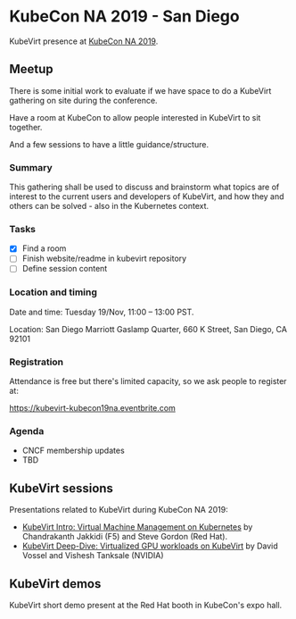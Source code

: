 # KubeCon NA 2019 - San Diego

KubeVirt presence at [KubeCon NA
2019](https://events19.linuxfoundation.org/events/kubecon-cloudnativecon-north-america-2019/).

## Meetup

There is some initial work to evaluate if we have space to do a KubeVirt
gathering on site during the conference.

Have a room at KubeCon to allow people interested in KubeVirt to sit together.

And a few sessions to have a little guidance/structure.

### Summary

This gathering shall be used to discuss and brainstorm what topics are of
interest to the current users and developers of KubeVirt, and how they and
others can be solved - also in the Kubernetes context.

### Tasks

- [x] Find a room
- [ ] Finish website/readme in kubevirt repository
- [ ] Define session content

### Location and timing

Date and time: Tuesday 19/Nov, 11:00 – 13:00 PST.

Location: San Diego Marriott Gaslamp Quarter, 660 K Street, San Diego, CA 92101

### Registration

Attendance is free but there's limited capacity, so we ask people to register at:

https://kubevirt-kubecon19na.eventbrite.com

### Agenda

- CNCF membership updates
- TBD

## KubeVirt sessions

Presentations related to KubeVirt during KubeCon NA 2019:

- [KubeVirt Intro: Virtual Machine Management on Kubernetes](https://sched.co/VyBC) by Chandrakanth Jakkidi (F5) and Steve Gordon (Red Hat).
- [KubeVirt Deep-Dive: Virtualized GPU workloads on KubeVirt](https://sched.co/VnjX) by David Vossel and Vishesh Tanksale (NVIDIA)

## KubeVirt demos

KubeVirt short demo present at the Red Hat booth in KubeCon's expo hall.
